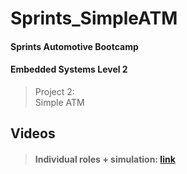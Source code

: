 # Sprints_SimpleATM
#### Sprints Automotive Bootcamp
#### Embedded Systems Level 2
>Project 2:\
Simple ATM

## Videos
>#### Individual roles + simulation: [link](file:///C:/Users/Arabtech/Downloads/Simple%20ATM%20-%20Backlog%20and%20Simulation%20-%20Made%20with%20Clipchamp.mp4)
